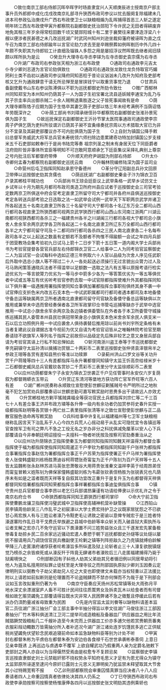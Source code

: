 <!-- { "loadSidebar": true } -->
　　○致仕南京工部右侍郎沉晖卒晖字时旸直隶宜兴人天顺庚辰进士授南京户部主事升员外郎郎中成化戊戌改南京礼部寻升狭西布政司参议以忧去服阕复除福建未几进本司参政弘治庚戌升广西右布政使卫士以缺粮相煽为乱晖捕得首恶三人斩之遂定明年转江西左布政使甲寅升都察院右副都御史抚治郧阳下令许民之无田者得耕废弃地免其租三年岁余得常稔田数千顷又甓郧阳城十有二里于襄樊往来要津造浮梁八十艘以便涉者民甚德之未几改巡抚湖广时武冈州知州刘逊坐裁抑藩府被诬晖为直之戊午召为南京工部右侍郎踰年以言官论劾力求去至是卒赐祭葬如例晖剔历中外几四十年颇不失职其为侍郎较工计直细及锱铢人多怨之用是屡招浮议然晖既去继者阅旧牍颇以晖所执为是云
　　○癸丑升大理寺右寺丞李铎为左寺丞御史袁宗儒为右寺丞
　　○升湖广布政司右参政张天相为浙江右布政使
　　○通政司右通政李元吉太仆寺少卿刘志道为言官论劾俱致仕
　　○通政司右通政张龙致仕龙负恃取官巧媚罔利士类不齿初以通政司参议降府同知恶稔于昔论议汹汹未几改升为知府及吏部考核又乞升为通政肆意干请无所忌惮至是冒挟钱宁以取重货事觉乃退
　　○甘肃兵备副使戴书山东右参议陈溥俱以不职为巡抚都御史所劾令致仕
　　○赠广西郁林州同知郑宝为本州知州仍荫其子一人为国子生初宝署北流县适妖贼李通宝为乱乃与其子宗圭率兵出御杀贼二十余人贼稍退乘胜逐之父子皆死事闻故有是命
　　○荫大理寺卿陈恪子应期为国子生恪卒其妻乞荫子吏部以恪三年未经考满例不当荫诏恪年劳既深许之
　　○补荫工部尚书刘璋承继侄孙华都察院右副都御史张淮孙景宪俱为国子生
　　○故巡抚保定右副都御史王沂孙节掌太医院事通政司通政使李宗周子俨俱乞荫为吏科所驳谓沂已荫其子昶不宜夤缘奏扰宗周以方术猎取大官已为非分不宜录及其嗣吏部覆议亦不可内批俱荫为国子生
　　○上自封为镇国公降手敕曰总督军务威武大将军总兵官未寿统领六师扫除边患累建奇功特加封镇国公岁支禄米五千石吏部如敕奉行于是尚书陆完等奏  祖宗列圣之制未有身居天位下同臣爵者注府勋阶皆非事体所宜臣等明知不可岂敢阿意顺承乞下廷臣集议采择礼典别上尊崇之号内批注后军都督府带俸
　　○升顺天府府尹胡韶为刑部右侍郎
　　○升太仆寺卿何孟春为都察院右副都御史巡抚云南
　　○升翰林院编修陆深为国子监司业
　　○命营州后屯卫指挥同知赵承恩守备德州
　　○革分守辽阳副总兵孙文回原卫带俸以巡按御史劾其贪儒也
　　○荫巡抚湖广右副都御史秦金子汴为锦衣卫百户录其郴桂平贼功也
　　○兵部尚书王琼会廷臣议上武举条格一武举乡试仿文士乡试年以十月为期先月都司布政司类造卫所府州县应试者于巡按御史会三司官考验定数两京卫所俱送中府会官考定直隶卫所留守司大宁都司并各府州县俱送巡按御史考定各转送兵部考验之日选取之法一如武举会试例一武举天下军职两京武学并诸卫所各起送五十名南北直隶卫所各三十名留守司大宁都司各十名辽东万全二都司山西行都司各视直隶卫所狭西都司视两京武学狭西行都司山西山东河南江浙两广川湖云南都司视狭西都司各杀三之一福建贵州各半之川湖闽三行都司各视大宁都司总小旗舍人舍余军余两京武学各卫所各起送二十名南北直隶卫所辽东万全都司山西行都司各半之大宁都司留守司及十二都司四行都司各杀四之三民人南北直隶各二十名每布政司各半之以上起送之数虽有定额若不及额者不拘惟不得踰额一会试之年四月兵部于团营教场会集考验初九日试马上箭十二日步下箭十五日策一道内阁大学士兵部尚书为考验官提督各营官兵部左右侍郎锦衣卫官二人给事中二人为同考验官监察御史二人为监试官一会试每科中选如正德三年例取六十人官以品级为次舍人序见任武职后外取中选总小旗人等不得过二十人一各处起送必须操行无过言貌出众膂力过人及弓马熟闲策答通晓兵法者不得滥举以足额数一选取之法凡有五等以原报考语行检实迹优劣为一等言貌膂力优劣为一等马步中箭多少各为一等答策优劣为一等五等俱优者中试或五等互有优劣听考验官参酌去取一中试官除都指挥使难升外其都指挥同知以下俱升署一级遇推用署指挥使同知佥事俱加署都指挥佥事职衔俱终其身不袭一中试官俸应支折色米内改五石支本色一中试武职属都司行都司者遇本都司及本地备倭守备总运等缺属两京卫所者遇南北直隶都司留守司官缺及备倭守备总运等缺俱以次推用或兼举未中选而曾经奏保者各卫所军政掌印佥书管屯巡捕等缺亦于武举中选官推用一中试总小旗舍余军余两京及各边镇者俱委管队在外者各于本卫所委管守城操练巡捕其民人委管本州县民壮俱冠带荣身总小旗俱支本色米舍余军余民人俱支米一石以后立功照例升用一中试应袭舍人俱待袭替后推用琼以前尚书刘宇所定条格有未当者复建此议自谓据古准今视前为优又自请为考验官诏皆从之唯翰林院考验官至期奏请琼不欲旗军人等列名于指挥之前故但以品级定先后殊非较艺之意又身居兵部自请为考验官其诬上行私不知忌惮如此
　　○斩河南浙川盗王泰等于市巡抚都御史李充嗣镇守太监孙清以擒捕功赏银二十两彩币二表里巡按御史张仲贤袁泽银帛半之参政王珝等各赏有差知县熊价等准以功赎罪
　　○录蓟州洪山口罗文谷等关功升赏千户蒋隆等四十三人有差都指挥马永升署都督同知镇守太监王忻高奈给禄米岁十二石都御史臧凤总兵官戴钦各赏钞二千贯彩币三表里分守太监徐顺彩币二表里
　　○以应州功荫都督朱宁子永安为锦衣卫世袭正千户见任管事时永安仅六岁复荫叙为都督赐蟒衣玉带云
　　○升赏辽东清河等堡地方获功阵亡官军乔旺等六百人有差
　　○湖广郴州民奏称永顺致仕宣慰使彭世麒征剿猺贼号令严明所过之地秋毫不犯乞加赏劝兵部覆奏诏以世麒忠勤可嘉写敕奖励时恩赉多出干请故远人亦效尤焉
　　○升赏郴桂地方剿平猺贼龚福全等获功官民土兵都指挥刘宗仁等二千三百七十人有差佥事王济并布政方璘等各升俸一级内有余功者仍加赏参将史春升实授一级都指挥赵明等各赏银十两纻丝二表里指挥张清等半之致仕宣慰使彭世麒与正二品散官服色诰命再写敕奖励
　　○兵科给事中许复礼以福建福州等七卫军士缺粮相继称乱因言天下治乱系于人心今四方兵荒人心摇动易于从乱实可隐忧宜令各镇巡等官查按军卫有司之弊凡不急之工役无名之岁办非分之科扰俱减免厘革以安人心下兵部覆请自今非奉朝廷明诏擅役一夫擅科一物者听抚按及按察司官劾奏重治从之
　　○以应州功升荫锦衣卫指挥使秦玉为都督同知指挥同知魏天祥温得为都督佥事指挥使于福为都指挥使指挥同知周暹正千户李钦为都指挥同知副千户张祥为都指挥佥事署指挥佥事赵信为署都指挥佥事正千户苏荣为指挥使署正千户马祥为署指挥使舍人张俊韩盛聪刘栋杨胜萧迪谷柯蒋锶张奇甯玺为正千户陈钊为百户天祥等十五人皆太监魏彬张永赵林苏进马英张忠萧敬谷大用蒋贵张淮秦文温祥李英于经周昂弟侄而甯玺冒赖义姓陈钊为佛保家僮韩盛聪刘栋为韦霦张钦表侄杨胜为张锐表兄也凡荫序未有如是之滥者既而天祥等复自叙其功宜改正重升于是复升玉为右都督得天祥俱都督同知信署都指挥同知荣都指挥佥事祥署都指挥佥事迪玺俱指挥佥事
　　○镇守贵州总兵官都督佥事李昂以老乞归兵部谓昂廉谨有功请给俸隶以示优礼许之令于南京右府佥书
　　○命狭西都指挥同知王爵狭西行都司掌印
　　○命大宁前卫指挥使曹鹏龙骧卫指挥使冯璧武城中卫指挥使高辅神机营补缺管操
　　○江西铅山民李镇周伯龄吴三八作乱平之初宸濠以大学士费宏持护卫之议既家居犹怨之不已欲甘心焉宏族人有与三姓讼者濠乃令黠吏毛让诱致之密谕以意俾专贼宏于是三姓者恃濠遂寨险作乱日寻干戈费氏举族避之县城中伯龄等率众斩关而入破县狱大索执所与讼者支解之宏亦几不免守巡官以下畏濠置不问三姓势益张众且三千遂发宏先冢备极惨毒复劫掠乡民二百余家远近骚动宏遣人奏愬于朝下巡抚都御史孙燧等议处燧以屡抚不服请用兵乃调饶信官民兵檄副使王纶剿之镇等列阵拒敌久之乃克镇就缚伯龄解甲降三八走匿濠府诸俘获者纶希濠旨多所纵遣及狱上论斩者止三十人濠复欲脱镇燧觉乃榜杀之余皆瘐死或从濠反歼于阵竟无肆诸市者濠败后三八走匿福建捕得乃毙于狱阖境快之
　　○刑部断囚有子紏他人劫其父弟劫其兄者循旧例以同居卑幼将引他人为盗及私擅用财拟罪止徒杖至是大理寺驳之而刑部固执原拟少卿刘玉因奏云定律明刑实以弼教今子劫父弟劫兄人伦之大变也即使律文未载亦当权轻重以正法援比附以上请若如前拟断则是伦理置而不论盗贼肆而不禁亦何惮而不为哉于是下刑部会议如玉言改拟重刑仍著为令
　　○南京守臣奏应天扬州苏松常镇等处大雨弥月平地水深丈余漂溺室庐人畜不可胜计民间往往质鬻男女及拆卖瓦木以给食者而有司督租如故乞赈贷蠲免工部覆请得旨既水灾非常人民困弊诸不急之徵蹔且停缓此后若有派办仍湏酌量减省毋致重为民困
　　○先是内官监太监刘餋等以缺物料请差本监官二员往湖广浙江抽分厂会工部主事中半抽分得旨以李文往湖广马俊往浙江工部因奏抽分厂竹木等料俱送清江卫河二提举司成造粮船及备器皿厂供应器皿之用比年流贼猖獗焚毁粮船几二千艘补造至今未完而上供器皿工价亦多逋欠他若赏赉朝贡番夷衣服彩叚动輙数万皆需抽分所入者补还况今湖广浙江诸处连岁饥馑民多逃亡正供赋税尚望蠲免伏望轸念民艰追寝前命如本监急缺物料臣等别为计处不听
　　○甲寅封右都督朱彬为平虏伯左都督朱泰为安边伯各食禄千石世世承袭彬泰善伺  上意日见亲幸既诱  上再巡边与虏遇幸不覆军  上欲自耀武功乃假重两人亲为定爵名驰敕下吏部封之两人亦自以为当得偃然受焉由是权愈专不复顾忌矣
　　○监察御史李镇言巡按直隶御史刘士元禁戢奸邪不挠权势永平知府毛思义才足有为恩尤得众为镇守太监郭原所诬遂至逮问今原奸已露则士元思义无罪明矣乃犹监禁未释望取其大节舍其小过特赐宽宥不报
　　○乙卯刑部都察院会审重囚情真罪当应决者八十八人应奏请者四人上命重囚情真者依律处决其四人仍系之
　　○丁巳夺狭西布政司右布政使李承勋按察司按察使杨惟康俸各四月以巡按御史张文明劾其违例乘轿也
